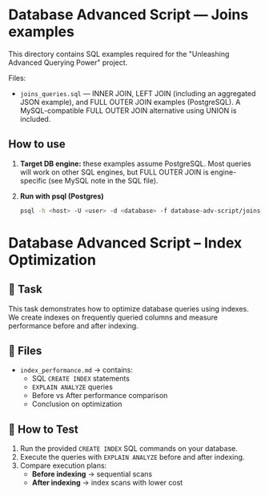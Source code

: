 # Database Advanced Script — Joins examples

This directory contains SQL examples required for the "Unleashing Advanced Querying Power" project.

Files:
- `joins_queries.sql` — INNER JOIN, LEFT JOIN (including an aggregated JSON example), and FULL OUTER JOIN examples (PostgreSQL). A MySQL-compatible FULL OUTER JOIN alternative using UNION is included.

## How to use
1. **Target DB engine:** these examples assume PostgreSQL. Most queries will work on other SQL engines, but FULL OUTER JOIN is engine-specific (see MySQL note in the SQL file).

2. **Run with psql (Postgres)**
   ```bash
   psql -h <host> -U <user> -d <database> -f database-adv-script/joins_queries.sql
# Database Advanced Script – Index Optimization

## 📌 Task
This task demonstrates how to optimize database queries using indexes.  
We create indexes on frequently queried columns and measure performance before and after indexing.

## 📂 Files
- `index_performance.md` → contains:
  - SQL `CREATE INDEX` statements
  - `EXPLAIN ANALYZE` queries
  - Before vs After performance comparison
  - Conclusion on optimization

## 🚀 How to Test
1. Run the provided `CREATE INDEX` SQL commands on your database.
2. Execute the queries with `EXPLAIN ANALYZE` before and after indexing.
3. Compare execution plans:
   - **Before indexing** → sequential scans
   - **After indexing** → index scans with lower cost

